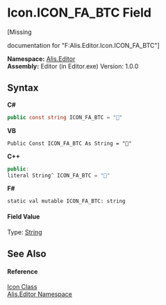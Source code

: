 # Icon.ICON_FA_BTC Field
 

\[Missing <summary> documentation for "F:Alis.Editor.Icon.ICON_FA_BTC"\]

**Namespace:**&nbsp;<a href="b150ade4-39de-a232-5f06-d3cdc1b2c538">Alis.Editor</a><br />**Assembly:**&nbsp;Editor (in Editor.exe) Version: 1.0.0

## Syntax

**C#**<br />
``` C#
public const string ICON_FA_BTC = ""
```

**VB**<br />
``` VB
Public Const ICON_FA_BTC As String = ""
```

**C++**<br />
``` C++
public:
literal String^ ICON_FA_BTC = ""
```

**F#**<br />
``` F#
static val mutable ICON_FA_BTC: string
```


#### Field Value
Type: <a href="https://docs.microsoft.com/dotnet/api/system.string" target="_blank">String</a>

## See Also


#### Reference
<a href="cc0f883c-67f8-f772-c6d7-a60b129f22a7">Icon Class</a><br /><a href="b150ade4-39de-a232-5f06-d3cdc1b2c538">Alis.Editor Namespace</a><br />